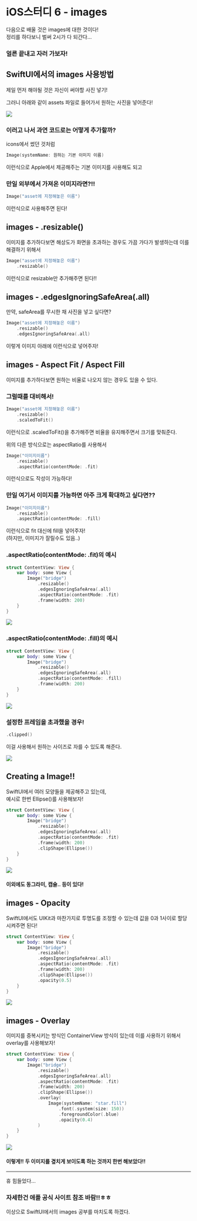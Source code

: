 # iOS스터디 6 - images
다음으로 배울 것은 images에 대한 것이다!<br>
정리를 하다보니 벌써 2시가 다 되간다... <br>
### 얼른 끝내고 자러 가보자!

## SwiftUI에서의 images 사용방법
제일 먼저 해야될 것은 자신이 써야할 사진 넣기!

그러니 아래와 같이 assets 파일로 들어가서 원하는 사진을 넣어준다!

![](Images~/asset.png)

### 이러고 나서 과연 코드로는 어떻게 추가할까?

icons에서 썼던 것처럼
```swift
Image(systemName: 원하는 기본 이미지 이름)
```
이런식으로 Apple에서 제공해주는 기본 이미지를 사용해도 되고<br>
### 만일 외부에서 가져온 이미지라면?!!
```swift
Image("asset에 지정해놓은 이름")
```
이런식으로 사용해주면 된다!

## images - .resizable()

이미지를 추가하다보면 해상도가 화면을 초과하는 경우도 가끔 가다가 발생하는데 이를 해결하기 위해서
```swift
Image("asset에 지정해놓은 이름")
    .resizable()
```

이런식으로 resizable만 추가해주면 된다!!

## images - .edgesIgnoringSafeArea(.all)
만약, safeArea를 무시한 채 사진을 넣고 싶다면?

```swift
Image("asset에 지정해놓은 이름")
    .resizable()
    .edgesIgnoringSafeArea(.all)
```
이렇게 이미지 아래에 이런식으로 넣어주자!

## images - Aspect Fit / Aspect Fill
이미지를 추가하다보면 원하는 비율로 나오지 않는 경우도 있을 수 있다.

### 그럴때를 대비해서!
```swift
Image("asset에 지정해놓은 이름")
    .resizable()
    .scaledToFit()
```
이런식으로 .scaledToFit()을 추가해주면 비율을 유지해주면서 크기를 맞춰준다.

위의 다른 방식으로는 aspectRatio를 사용해서
```swift
Image("이미지이름")
	.resizable()
	.aspectRatio(contentMode: .fit)
```
이런식으로도 작성이 가능하다!

### 만일 여기서 이미지를 가능하면 아주 크게 확대하고 싶다면??

```swift
Image("이미지이름")
	.resizable()
	.aspectRatio(contentMode: .fill)
```

이런식으로 fit 대신에 fill을 넣어주자!<br>
(하지만, 이미지가 잘릴수도 있음..)
### .aspectRatio(contentMode: .fit)의 예시
```swift
struct ContentView: View {
    var body: some View {
        Image("bridge")
            .resizable()
            .edgesIgnoringSafeArea(.all)
            .aspectRatio(contentMode: .fit)
            .frame(width: 200)
    }
}
```
![](Images~/aspectRatio-fit.png)

### .aspectRatio(contentMode: .fill)의 예시
```swift
struct ContentView: View {
    var body: some View {
        Image("bridge")
            .resizable()
            .edgesIgnoringSafeArea(.all)
            .aspectRatio(contentMode: .fill)
            .frame(width: 200)
    }
}
```
![](Images~/aspectRatio-fill.png)
### 설정한 프레임을 초과했을 경우!
```swift
.clipped()
```
이걸 사용해서 원하는 사이즈로 자를 수 있도록 해준다.

![](Images~/clipped.png)

## Creating a Image!!
SwiftUI에서 여러 모양들을 제공해주고 있는데,<br>
예시로 한번 Ellipse()를 사용해보자!
```swift
struct ContentView: View {
    var body: some View {
        Image("bridge")
            .resizable()
            .edgesIgnoringSafeArea(.all)
            .aspectRatio(contentMode: .fit)
            .frame(width: 200)
            .clipShape(Ellipse())
    }
}
```
![](Images~/makingImage.png)

#### 이외에도 동그라미, 캡슐.. 등이 있다!

## images - Opacity
SwiftUI에서도 UIKit과 마찬가지로 투명도를 조정할 수 있는데
값을 0과 1사이로 할당 시켜주면 된다!
```swift
struct ContentView: View {
    var body: some View {
        Image("bridge")
            .resizable()
            .edgesIgnoringSafeArea(.all)
            .aspectRatio(contentMode: .fit)
            .frame(width: 200)
            .clipShape(Ellipse())
            .opacity(0.5)
    }
}
```
![](Images~/opacity.png)

## images - Overlay
이미지를 중복시키는 방식인 ContainerView 방식이 있는데 이를 사용하기 위해서 overlay를 사용해보자!
```swift
struct ContentView: View {
    var body: some View {
        Image("bridge")
            .resizable()
            .edgesIgnoringSafeArea(.all)
            .aspectRatio(contentMode: .fit)
            .frame(width: 200)
            .clipShape(Ellipse())
            .overlay(
                Image(systemName: "star.fill")
                    .font(.system(size: 150))
                    .foregroundColor(.blue)
                    .opacity(0.4)
            )
    }
}
```
![](Images~/overlay.png)
#### 이렇게!! 두 이미지를 곂치게 보이도록 하는 것까지 한번 해보았다!!
___
휴 힘들었다... 

### 자세한건 애플 공식 사이트 참조 바람!!ㅎㅎ

이상으로 SwiftUI에서의 images 공부를 마치도록 하겠다.